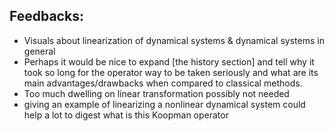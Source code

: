 ## Feedbacks:
- Visuals about linearization of dynamical systems & dynamical systems in general
- Perhaps it would be nice to expand [the history section] and tell why it took so long for the operator way to be taken seriously and what are its main advantages/drawbacks when compared to classical methods.
- Too much dwelling on linear transformation possibly not needed
- giving an example of linearizing a nonlinear dynamical system could help a lot to digest what is this Koopman operator